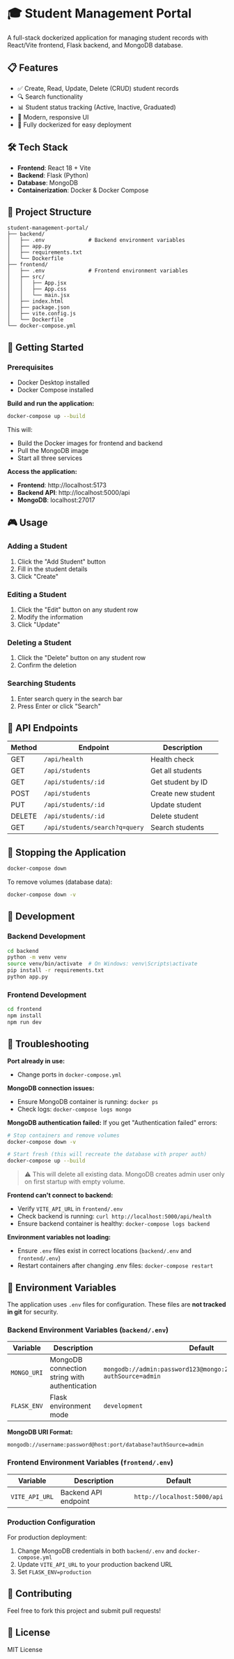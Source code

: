 # 🎓 Student Management Portal

A full-stack dockerized application for managing student records with React/Vite frontend, Flask backend, and MongoDB database.

## 📋 Features

- ✅ Create, Read, Update, Delete (CRUD) student records
- 🔍 Search functionality
- 📊 Student status tracking (Active, Inactive, Graduated)
- 🎨 Modern, responsive UI
- 🐳 Fully dockerized for easy deployment

## 🛠️ Tech Stack

- **Frontend**: React 18 + Vite
- **Backend**: Flask (Python)
- **Database**: MongoDB
- **Containerization**: Docker & Docker Compose

## 📁 Project Structure

```
student-management-portal/
├── backend/
│   ├── .env              # Backend environment variables
│   ├── app.py
│   ├── requirements.txt
│   └── Dockerfile
├── frontend/
│   ├── .env              # Frontend environment variables
│   ├── src/
│   │   ├── App.jsx
│   │   ├── App.css
│   │   └── main.jsx
│   ├── index.html
│   ├── package.json
│   ├── vite.config.js
│   └── Dockerfile
└── docker-compose.yml
```

## 🚀 Getting Started

### Prerequisites

- Docker Desktop installed
- Docker Compose installed

**Build and run the application:**

```bash
docker-compose up --build
```

This will:
- Build the Docker images for frontend and backend
- Pull the MongoDB image
- Start all three services

**Access the application:**

- **Frontend**: http://localhost:5173
- **Backend API**: http://localhost:5000/api
- **MongoDB**: localhost:27017

## 🎮 Usage

### Adding a Student
1. Click the "Add Student" button
2. Fill in the student details
3. Click "Create"

### Editing a Student
1. Click the "Edit" button on any student row
2. Modify the information
3. Click "Update"

### Deleting a Student
1. Click the "Delete" button on any student row
2. Confirm the deletion

### Searching Students
1. Enter search query in the search bar
2. Press Enter or click "Search"

## 🔌 API Endpoints

| Method | Endpoint | Description |
|--------|----------|-------------|
| GET | `/api/health` | Health check |
| GET | `/api/students` | Get all students |
| GET | `/api/students/:id` | Get student by ID |
| POST | `/api/students` | Create new student |
| PUT | `/api/students/:id` | Update student |
| DELETE | `/api/students/:id` | Delete student |
| GET | `/api/students/search?q=query` | Search students |

## 🛑 Stopping the Application

```bash
docker-compose down
```

To remove volumes (database data):
```bash
docker-compose down -v
```

## 🔧 Development

### Backend Development
```bash
cd backend
python -m venv venv
source venv/bin/activate  # On Windows: venv\Scripts\activate
pip install -r requirements.txt
python app.py
```

### Frontend Development
```bash
cd frontend
npm install
npm run dev
```

## 🐛 Troubleshooting

**Port already in use:**
- Change ports in `docker-compose.yml`

**MongoDB connection issues:**
- Ensure MongoDB container is running: `docker ps`
- Check logs: `docker-compose logs mongo`

**MongoDB authentication failed:**
If you get "Authentication failed" errors:
```bash
# Stop containers and remove volumes
docker-compose down -v

# Start fresh (this will recreate the database with proper auth)
docker-compose up --build
```
> ⚠️ This will delete all existing data. MongoDB creates admin user only on first startup with empty volume.

**Frontend can't connect to backend:**
- Verify `VITE_API_URL` in `frontend/.env`
- Check backend is running: `curl http://localhost:5000/api/health`
- Ensure backend container is healthy: `docker-compose logs backend`

**Environment variables not loading:**
- Ensure `.env` files exist in correct locations (`backend/.env` and `frontend/.env`)
- Restart containers after changing .env files: `docker-compose restart`

## 📝 Environment Variables

The application uses `.env` files for configuration. These files are **not tracked in git** for security.

### Backend Environment Variables (`backend/.env`)

| Variable | Description | Default |
|----------|-------------|---------|
| `MONGO_URI` | MongoDB connection string with authentication | `mongodb://admin:password123@mongo:27017/student_portal?authSource=admin` |
| `FLASK_ENV` | Flask environment mode | `development` |

**MongoDB URI Format:**
```
mongodb://username:password@host:port/database?authSource=admin
```

### Frontend Environment Variables (`frontend/.env`)

| Variable | Description | Default |
|----------|-------------|---------|
| `VITE_API_URL` | Backend API endpoint | `http://localhost:5000/api` |

### Production Configuration

For production deployment:
1. Change MongoDB credentials in both `backend/.env` and `docker-compose.yml`
2. Update `VITE_API_URL` to your production backend URL
3. Set `FLASK_ENV=production`

## 🤝 Contributing

Feel free to fork this project and submit pull requests!

## 📄 License

MIT License